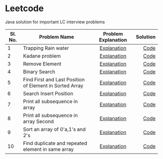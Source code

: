 # Leetcode
Java solution for important LC interview problems

Sl. No.| Problem Name | Problem Explanation | Solution |
-------| -----------------------------------|:-------------------:|---------:|
1 | Trapping Rain water |[Explanation](https://leetcode.com/problems/trapping-rain-water/)|[Code](src/main/java/Misc/RainWater.java)
2 | Kadane problem |[Explanation](https://leetcode.com/problems/maximum-subarray)|[Code](src/main/java/Misc/Kadane.java)
3 | Remove Element |[Explanation](https://leetcode.com/problems/remove-element/)|[Code](src/main/java/Misc/RemoveElement.java)
4 | Binary Search |[Explanation](https://leetcode.com/problems/binary-search/)|[Code](src/main/java/Misc/BinarySearch.java)
5 | Find First and Last Position of Element in Sorted Array |[Explanation](https://leetcode.com/problems/find-first-and-last-position-of-element-in-sorted-array/)|[Code](src/main/java/Misc/RangeSearch.java)
6 | Search Insert Position |[Explanation](https://leetcode.com/problems/search-insert-position/)|[Code](src/main/java/Misc/InsertCorrectPosition.java)
7 | Print all subsequence in array |[Explanation](https://leetcode.com/problems/subsets/)|[Code](src/main/java/Misc/PrintArraySubSequence.java)
8 | Print all subsequence in array Second|[Explanation](https://leetcode.com/problems/subsets/)|[Code](src/main/java/Misc/PrintArraySubSequenceII.java)
9 | Sort an array of 0'a,1's and 2's |[Explanation](https://leetcode.com/problems/sort-colors/)|[Code](src/main/java/Misc/Sort012.java)
10 | Find duplicate and repeated element in same array |[Explanation](https://leetcode.com/problems/find-the-duplicate-number/)|[Code](src/main/java/Misc/DuplicateAndRepeat.java)


